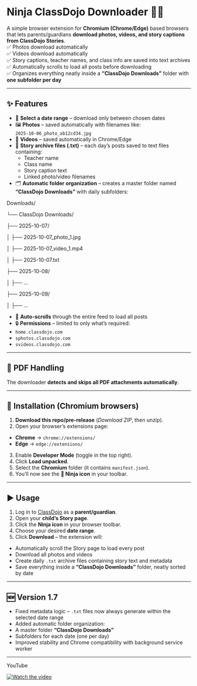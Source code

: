 # Ninja ClassDojo Downloader 🥷📸

A simple browser extension for **Chromium (Chrome/Edge)** based browsers that lets parents/guardians **download photos, videos, and story captions from ClassDojo Stories**.  
✅ Photos download automatically  
✅ Videos download automatically  
✅ Story captions, teacher names, and class info are saved into text archives  
✅ Automatically scrolls to load all posts before downloading  
✅ Organizes everything neatly inside a **“ClassDojo Downloads”** folder with **one subfolder per day**

---

## ✨ Features

- 📅 **Select a date range** – download only between chosen dates  
- 🖼️ **Photos** – saved automatically with filenames like:  
  `2025-10-06_photo_ab12cd34.jpg`  
- 🎥 **Videos** – saved automatically in Chrome/Edge  
- 🧾 **Story archive files (.txt)** – each day’s posts saved to text files containing:  
  - Teacher name  
  - Class name  
  - Story caption text  
  - Linked photo/video filenames  
- 🗂️ **Automatic folder organization** – creates a master folder named **“ClassDojo Downloads”** with daily subfolders:  

Downloads/

└── ClassDojo Downloads/

├── 2025-10-07/

│   ├── 2025-10-07_photo_1.jpg

│   ├── 2025-10-07_video_1.mp4

│   ├── 2025-10-07.txt

├── 2025-10-08/

│   ├── …

├── 2025-10-09/

│   ├── …



- 🔄 **Auto-scrolls** through the entire feed to load all posts  
- 🔒 **Permissions** – limited to only what’s required:  
- `home.classdojo.com`  
- `sphotos.classdojo.com`  
- `svideos.classdojo.com`  

---

## 📄 PDF Handling

The downloader **detects and skips all PDF attachments automatically**.  

---

## 🔧 Installation (Chromium browsers)

1. **Download this repo/pre-release** (*Download ZIP*, then unzip).  
2. Open your browser’s extensions page:  
 - **Chrome** → `chrome://extensions/`  
 - **Edge** → `edge://extensions/`  
3. Enable **Developer Mode** (toggle in the top right).  
4. Click **Load unpacked**.  
5. Select the **Chromium** folder (it contains `manifest.json`).  
6. You’ll now see the **🥷 Ninja icon** in your toolbar.  

---

## ▶️ Usage

1. Log in to [ClassDojo](https://home.classdojo.com/) as a **parent/guardian**.  
2. Open your **child’s Story page**.  
3. Click the **Ninja icon** in your browser toolbar.  
4. Choose your desired **date range**.  
5. Click **Download** – the extension will:  
 - Automatically scroll the Story page to load every post  
 - Download all photos and videos  
 - Create daily `.txt` archive files containing story text and metadata  
 - Save everything inside a **“ClassDojo Downloads”** folder, neatly sorted by date  

---

## 🆕 Version 1.7

- Fixed metadata logic – `.txt` files now always generate within the selected date range  
- Added automatic folder organization:  
- A master folder **“ClassDojo Downloads”**  
- Subfolders for each date (one per day)  
- Improved stability and Chrome compatibility with background service worker  

---

YouTube

[![Watch the video](https://img.youtube.com/vi/P8nsjQuUTZE/maxresdefault.jpg)](https://www.youtube.com/watch?v=P8nsjQuUTZE)
